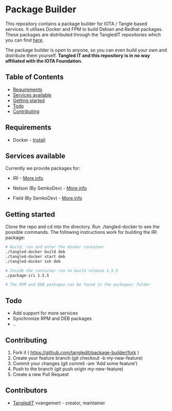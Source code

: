 # Package Builder

This repository contains a package builder for IOTA / Tangle based services. It utilises Docker and FPM to build Debian and Redhat packages. These packages are distributed through the TangledIT repositories which you can find [here](https://repos.tangled.it).

The package builder is open to anyone, so you can even build your own
and distribute them yourself. **Tangled IT and this repository is in no way affiliated with the IOTA Foundation.**

## Table of Contents
- [Requirements](#requirements)
- [Services available](#services-available)
- [Getting started](#getting-started)
- [Todo](#todo)
- [Contributing](#contributing)

## Requirements
- Docker - [Install](https://docs.docker.com/install/)

## Services available

Currently we provide packages for:

- IRI - [More info](https://github.com/TangledIT/package-builder/tree/master/services/iri)

- Nelson (By SemkoDev) - [More info](https://github.com/TangledIT/package-builder/tree/master/services/nelson)

- Field (By SemkoDev) - [More info](https://github.com/TangledIT/package-builder/tree/master/services/field)

## Getting started

Clone the repo and cd into the directory. Run ./tangled-docker to see the possible commands. The following instructions work for building the IRI package:

```bash
# Build, run and enter the docker container
./tangled-docker build deb
./tangled-docker start deb
./tangled-docker ssh deb

# Inside the container run to build release 1.5.5
./package-iri 1.5.5

# The RPM and DEB packages can be found in the packages/ folder
```

## Todo

- Add support for more services
- Synchronize RPM and DEB packages
- ..

## Contributing

1. Fork it ( https://github.com/tangledit/package-builder/fork )
2. Create your feature branch (git checkout -b my-new-feature)
3. Commit your changes (git commit -am 'Add some feature')
4. Push to the branch (git push origin my-new-feature)
5. Create a new Pull Request

## Contributors

- [TangledIT](https://github.com/tangledit) vvangemert - creator, maintainer
